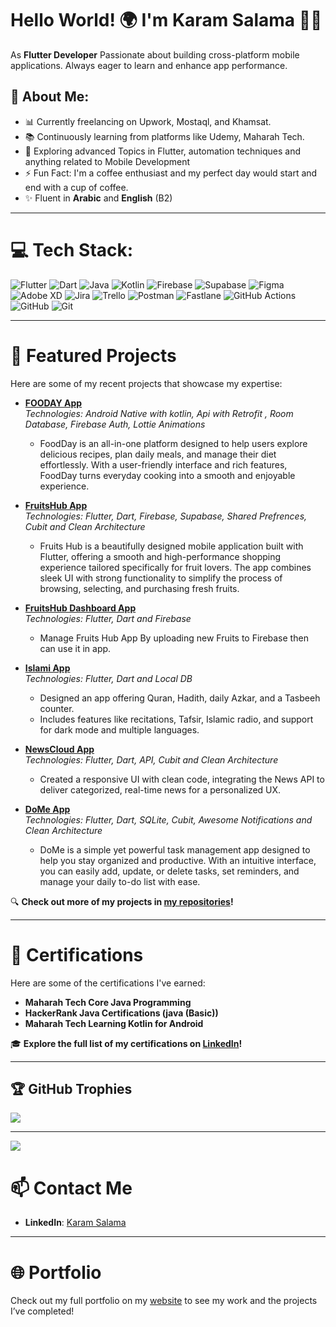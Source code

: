 # Hello World! 🌍 I'm Karam Salama 👋🏼

As **Flutter Developer** Passionate about building cross-platform mobile applications. Always eager to learn and enhance app performance.

## 💫 About Me:

- 📊 Currently freelancing on Upwork, Mostaql, and Khamsat.
- 📚 Continuously learning from platforms like Udemy, Maharah Tech.
- 🌱 Exploring advanced Topics in Flutter, automation techniques and anything related to Mobile Development
- ⚡ Fun Fact: I'm a coffee enthusiast and my perfect day would start and end with a cup of coffee.
- ✨ Fluent in **Arabic** and **English** (B2)

---

# 💻 Tech Stack:

![Flutter](https://img.shields.io/badge/Flutter-%2302569B.svg?style=flat&logo=Flutter&logoColor=white) ![Dart](https://img.shields.io/badge/dart-%230175C2.svg?style=flat&logo=dart&logoColor=white) ![Java](https://img.shields.io/badge/java-%23ED8B00.svg?style=flat&logo=openjdk&logoColor=white) ![Kotlin](https://img.shields.io/badge/kotlin-%237F52FF.svg?style=flat&logo=kotlin&logoColor=white) ![Firebase](https://img.shields.io/badge/firebase-a08021?style=flat&logo=firebase&logoColor=ffcd34) ![Supabase](https://img.shields.io/badge/Supabase-3ECF8E?style=flat&logo=supabase&logoColor=white) ![Figma](https://img.shields.io/badge/figma-%23F24E1E.svg?style=flat&logo=figma&logoColor=white) ![Adobe XD](https://img.shields.io/badge/Adobe%20XD-470137?style=flat&logo=Adobe%20XD&logoColor=#FF61F6) ![Jira](https://img.shields.io/badge/jira-%230A0FFF.svg?style=flat&logo=jira&logoColor=white) ![Trello](https://img.shields.io/badge/Trello-%23026AA7.svg?style=flat&logo=Trello&logoColor=white) ![Postman](https://img.shields.io/badge/Postman-FF6C37?style=flat&logo=postman&logoColor=white) ![Fastlane](https://img.shields.io/badge/fastlane-%2382bd4e.svg?style=flat&logo=fastlane&logoColor=black) ![GitHub Actions](https://img.shields.io/badge/github%20actions-%232671E5.svg?style=flat&logo=githubactions&logoColor=white) ![GitHub](https://img.shields.io/badge/github-%23121011.svg?style=flat&logo=github&logoColor=white) ![Git](https://img.shields.io/badge/git-%23F05033.svg?style=flat&logo=git&logoColor=white)

---

# 🚀 Featured Projects

Here are some of my recent projects that showcase my expertise:

- **[FOODAY App](https://github.com/Karam-Salama/Food-Planner-Application)**  
  _Technologies: Android Native with kotlin, Api with Retrofit , Room Database, Firebase Auth, Lottie Animations_
     - FoodDay is an all-in-one platform designed to help users explore delicious recipes, plan daily meals, and manage their diet effortlessly. With a user-friendly interface and rich features, FoodDay turns 
       everyday cooking into a smooth and enjoyable experience.

- **[FruitsHub App](https://github.com/Karam-Salama/fruits_hup)**  
  _Technologies: Flutter, Dart, Firebase, Supabase, Shared Prefrences, Cubit and Clean Architecture_
     - Fruits Hub is a beautifully designed mobile application built with Flutter, offering a smooth and high-performance shopping experience tailored specifically for fruit lovers. The app combines sleek UI with        strong functionality to simplify the process of browsing, selecting, and purchasing fresh fruits.
  
- **[FruitsHub Dashboard App](https://github.com/Karam-Salama/fruits_hub_dashboard)**  
  _Technologies: Flutter, Dart and Firebase_
     - Manage Fruits Hub App By uploading new Fruits to Firebase then can use it in app.

- **[Islami App](https://github.com/Karam-Salama/Al-Furqan)**  
  _Technologies: Flutter, Dart and Local DB_
     - Designed an app offering Quran, Hadith, daily Azkar, and a Tasbeeh counter.
     - Includes features like recitations, Tafsir, Islamic radio, and support for dark mode and multiple languages.

- **[NewsCloud App](https://github.com/Karam-Salama/NewsCloud-App)**  
  _Technologies: Flutter, Dart, API, Cubit and Clean Architecture_
     - Created a responsive UI with clean code, integrating the News API to deliver categorized, real-time news for a personalized UX.

- **[DoMe App](https://github.com/Karam-Salama/task_manager_app)**  
  _Technologies: Flutter, Dart, SQLite, Cubit, Awesome Notifications  and Clean Architecture_
     - DoMe is a simple yet powerful task management app designed to help you stay organized and productive. With an intuitive interface, you can easily add, update, or delete tasks, set reminders, and manage 
       your daily to-do list with ease.

🔍 **Check out more of my projects in [my repositories](https://github.com/Karam-Salama?tab=repositories)!**

---

# 🌟 Certifications

Here are some of the certifications I've earned:

- **Maharah Tech Core Java Programming**
- **HackerRank Java Certifications (java (Basic))**
- **Maharah Tech Learning Kotlin for Android**

🎓 **Explore the full list of my certifications on [LinkedIn](https://linkedin.com/in/Karam-Salama/)!**

---

## 🏆 GitHub Trophies

![](https://github-profile-trophy.vercel.app/?username=Karam-Salama&theme=radical&no-frame=false&no-bg=true&margin-w=4)

---

[![](https://visitcount.itsvg.in/api?id=Karam-Salama&icon=0&color=9)](https://visitcount.itsvg.in)

# 📫 Contact Me

- **LinkedIn**: [Karam Salama](https://linkedin.com/in/Karam-Salama/)

---

# 🌐 Portfolio

Check out my full portfolio on my [website](<https://www.figma.com/design/zHJjXYSUZm0IzQQAjmRNv7/Mobile-App-Portfolio-(Community)?node-id=0-1&p=f&t=gfj3a7AybfT4dsFN-0>) to see my work and the projects I’ve completed!
